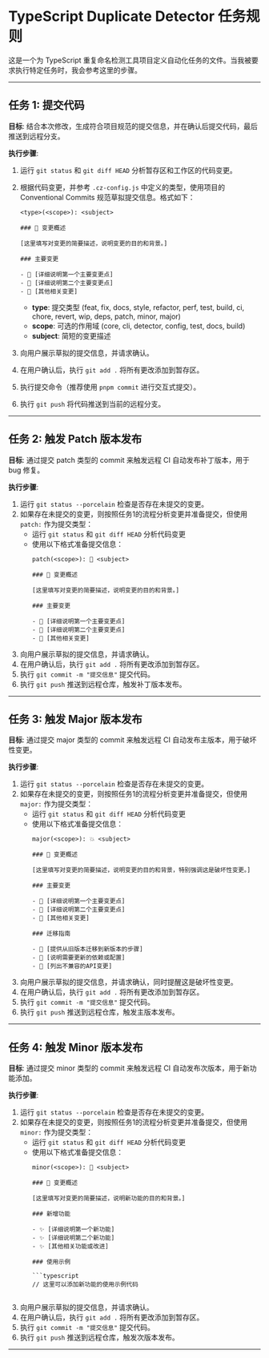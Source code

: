 # TypeScript Duplicate Detector 任务规则

这是一个为 TypeScript 重复命名检测工具项目定义自动化任务的文件。当我被要求执行特定任务时，我会参考这里的步骤。

---

## 任务 1: 提交代码

**目标**: 结合本次修改，生成符合项目规范的提交信息，并在确认后提交代码，最后推送到远程分支。

**执行步骤**:

1.  运行 `git status` 和 `git diff HEAD` 分析暂存区和工作区的代码变更。
2.  根据代码变更，并参考 `.cz-config.js` 中定义的类型，使用项目的 Conventional Commits 规范草拟提交信息。格式如下：

    ```
    <type>(<scope>): <subject>

    ### 🚀 变更概述

    [这里填写对变更的简要描述，说明变更的目的和背景。]

    ### 主要变更

    - 🎯 [详细说明第一个主要变更点]
    - 🎯 [详细说明第二个主要变更点]
    - 🎯 [其他相关变更]
    ```

    - **type**: 提交类型 (feat, fix, docs, style, refactor, perf, test, build, ci, chore, revert, wip, deps, patch, minor, major)
    - **scope**: 可选的作用域 (core, cli, detector, config, test, docs, build)
    - **subject**: 简短的变更描述

3.  向用户展示草拟的提交信息，并请求确认。
4.  在用户确认后，执行 `git add .` 将所有更改添加到暂存区。
5.  执行提交命令（推荐使用 `pnpm commit` 进行交互式提交）。
6.  执行 `git push` 将代码推送到当前的远程分支。

---

## 任务 2: 触发 Patch 版本发布

**目标**: 通过提交 patch 类型的 commit 来触发远程 CI 自动发布补丁版本，用于 bug 修复。

**执行步骤**:

1.  运行 `git status --porcelain` 检查是否存在未提交的变更。
2.  如果存在未提交的变更，则按照任务1的流程分析变更并准备提交，但使用 `patch:` 作为提交类型：
    - 运行 `git status` 和 `git diff HEAD` 分析代码变更
    - 使用以下格式准备提交信息：
      ```
      patch(<scope>): 🔧 <subject>

      ### 🚀 变更概述

      [这里填写对变更的简要描述，说明变更的目的和背景。]

      ### 主要变更

      - 🎯 [详细说明第一个主要变更点]
      - 🎯 [详细说明第二个主要变更点]
      - 🎯 [其他相关变更]
      ```
3.  向用户展示草拟的提交信息，并请求确认。
4.  在用户确认后，执行 `git add .` 将所有更改添加到暂存区。
5.  执行 `git commit -m "提交信息"` 提交代码。
6.  执行 `git push` 推送到远程仓库，触发补丁版本发布。

---

## 任务 3: 触发 Major 版本发布

**目标**: 通过提交 major 类型的 commit 来触发远程 CI 自动发布主版本，用于破坏性变更。

**执行步骤**:

1.  运行 `git status --porcelain` 检查是否存在未提交的变更。
2.  如果存在未提交的变更，则按照任务1的流程分析变更并准备提交，但使用 `major:` 作为提交类型：
    - 运行 `git status` 和 `git diff HEAD` 分析代码变更
    - 使用以下格式准备提交信息：
      ```
      major(<scope>): 💥 <subject>

      ### 🚀 变更概述

      [这里填写对变更的简要描述，说明变更的目的和背景，特别强调这是破坏性变更。]

      ### 主要变更

      - 🎯 [详细说明第一个主要变更点]
      - 🎯 [详细说明第二个主要变更点]
      - 🎯 [其他相关变更]

      ### 迁移指南

      - 🔄 [提供从旧版本迁移到新版本的步骤]
      - 🔄 [说明需要更新的依赖或配置]
      - 🔄 [列出不兼容的API变更]
      ```
3.  向用户展示草拟的提交信息，并请求确认，同时提醒这是破坏性变更。
4.  在用户确认后，执行 `git add .` 将所有更改添加到暂存区。
5.  执行 `git commit -m "提交信息"` 提交代码。
6.  执行 `git push` 推送到远程仓库，触发主版本发布。

---

## 任务 4: 触发 Minor 版本发布

**目标**: 通过提交 minor 类型的 commit 来触发远程 CI 自动发布次版本，用于新功能添加。

**执行步骤**:

1.  运行 `git status --porcelain` 检查是否存在未提交的变更。
2.  如果存在未提交的变更，则按照任务1的流程分析变更并准备提交，但使用 `minor:` 作为提交类型：
    - 运行 `git status` 和 `git diff HEAD` 分析代码变更
    - 使用以下格式准备提交信息：
      ```
      minor(<scope>): 🎯 <subject>

      ### 🚀 变更概述

      [这里填写对变更的简要描述，说明新功能的目的和背景。]

      ### 新增功能

      - ✨ [详细说明第一个新功能]
      - ✨ [详细说明第二个新功能]
      - ✨ [其他相关功能或改进]

      ### 使用示例

      ```typescript
      // 这里可以添加新功能的使用示例代码
      ```
      ```
3.  向用户展示草拟的提交信息，并请求确认。
4.  在用户确认后，执行 `git add .` 将所有更改添加到暂存区。
5.  执行 `git commit -m "提交信息"` 提交代码。
6.  执行 `git push` 推送到远程仓库，触发次版本发布。

---
